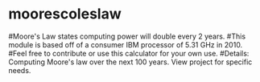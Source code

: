 moorescoleslaw
==============
#Moore's Law states computing power will double every 2 years.
#This module is based off of a consumer IBM processor of 5.31 GHz in 2010.
#Feel free to contribute or use this calculator for your own use.
#Details:
Computing Moore's law over the next 100 years.
View project for specific needs.
